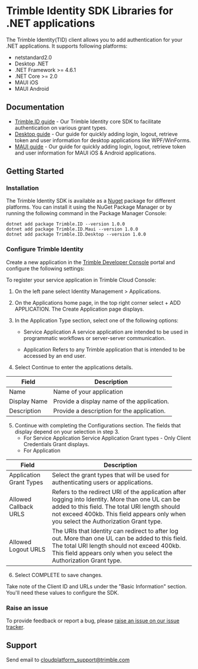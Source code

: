 # Trimble Identity SDK Libraries for .NET applications

The Trimble Identity(TID) client allows you to add authentication for your .NET applications. It supports following platforms:

- netstandard2.0
- Desktop .NET
- .NET Framework >= 4.6.1
- .NET Core >= 2.0
- MAUI iOS 
- MAUI Android

## Documentation

- [Trimble.ID guide](https://developer.trimble.com/identity/guide) - Our Trimble Identity core SDK to facilitate authentication on various grant types.
- [Desktop guide](https://developer.trimble.com/identity/desktop) - Our guide for quickly adding login, logout, retrieve token and user information for desktop applications like WPF/WinForms.
- [MAUI guide](https://developer.trimble.com/identity/maui) - Our guide for quickly adding login, logout, retrieve token and user information for MAUI iOS & Android applications.

## Getting Started

### Installation

The Trimble Identity SDK is available as a [Nuget](https://www.nuget.org/packages?q=Trimble.ID) package for different platforms. You can install it using the NuGet Package Manager or by running the following command in the Package Manager Console:

```
dotnet add package Trimble.ID --version 1.0.0
dotnet add package Trimble.ID.Maui --version 1.0.0
dotnet add package Trimble.ID.Desktop --version 1.0.0
```

### Configure Trimble Identity

Create a new application in the [Trimble Developer Console](https://beta.console.trimble.com/home) portal and configure the following settings:

To register your service application in Trimble Cloud Console:

1. On the left pane select Identity Management > Applications.

2. On the Applications home page, in the top right corner select + ADD APPLICATION. The Create Application page displays.

3. In the Application Type section, select one of the following options:

    - Service Application A service application are intended to be used in programmatic workflows or server-server communication.

    - Application Refers to any Trimble application that is intended to be accessed by an end user.

4. Select Continue to enter the applications details.

| Field       | Description |
| ----------- | ----------- |
| Name        | Name of your application                    |
| Display Name| Provide a display name of the application.  |
| Description | Provide a description for the application.  |

5. Continue with completing the Configurations section. The fields that display depend on your selection in step 3.
    - For Service Application
      Service Application Grant types - Only Client Credentials Grant displays.
    - For Application

| Field       | Description |
| ----------- | ----------- |
| Application Grant Types        | Select the grant types that will be used for authenticating users or applications.                    |
| Allowed Callback URLS| Refers to the redirect URI of the application after logging into Identity. More than one UL can be added to this field. The total URI length should not exceed 400kb. This field appears only when you select the Authorization Grant type.  |
| Allowed Logout URLS | The URIs that Identity can redirect to after log out. More than one UL can be added to this field. The total URI length should not exceed 400kb. This field appears only when you select the Authorization Grant type.  |

6. Select COMPLETE to save changes.

Take note of the Client ID and URLs under the "Basic Information" section. You'll need these values to configure the SDK.


### Raise an issue

To provide feedback or report a bug, please [raise an issue on our issue tracker](https://github.com/trimble-oss/tcp-sdk-docs-for-net/issues).

## <a name="support">Support</a>

Send email to [cloudplatform_support@trimble.com](mailto:cloudplatform_support@trimble.com )